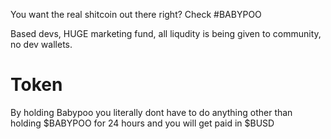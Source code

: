 You want the real shitcoin out there right? Check #BABYPOO

Based devs, HUGE marketing fund, all liqudity is being given to community, no dev wallets.

# Token
By holding Babypoo you literally dont have to do anything other than holding $BABYPOO for 24 hours and you will get paid in $BUSD
